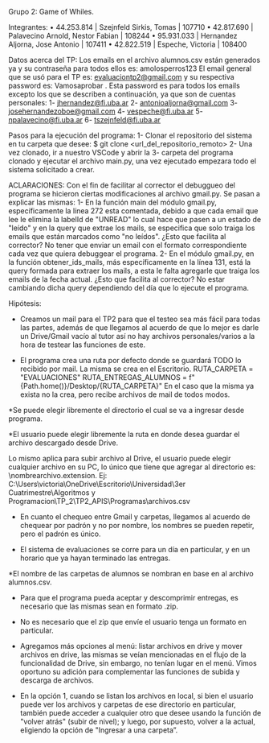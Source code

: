 Grupo 2: Game of Whiles.

Integrantes:
•	44.253.814 | Szejnfeld Sirkis, Tomas | 107710
•	42.817.690 | Palavecino Arnold, Nestor Fabian | 108244
•	95.931.033 | Hernandez Aljorna, Jose Antonio | 107411
•	42.822.519 | Espeche, Victoria | 108400


Datos acerca del TP: 
Los emails en el archivo alumnos.csv están generados ya y su contraseña para todos ellos es: amolosperros123 
El email general que se usó para el TP es: evaluaciontp2@gmail.com y su respectiva password es: Vamosaprobar . Esta password es para todos los emails excepto los que se describen a continuación, ya que son de cuentas personales:
1-	jhernandez@fi.uba.ar 
2-	antonioaljorna@gmail.com 
3-	josehernandezoboe@gmail.com 
4-	vespeche@fi.uba.ar 
5-	npalavecino@fi.uba.ar 
6-	tszejnfeld@fi.uba.ar


Pasos para la ejecución del programa:
1-	Clonar el repositorio del sistema en tu carpeta que desee: $ git clone <url_del_repositorio_remoto> 
2-	 Una vez clonado, ir a nuestro VSCode y abrir la
3-	carpeta del programa clonado y ejecutar el archivo main.py, una vez ejecutado empezara todo el sistema solicitado a crear.


ACLARACIONES:
Con el fin de facilitar al corrector el debuggueo del programa se hicieron ciertas modificaciones al archivo gmail.py. Se pasan a explicar las mismas:
1- En la función main del módulo gmail.py, específicamente la línea 272 esta comentada, debido a que cada email que lee le elimina la labelId de "UNREAD" lo cual hace que pasen a un estado de "leído" y en la query que extrae los mails, se especifica que solo traiga los emails que están marcados como "no leídos". ¿Esto que facilita al corrector? No tener que enviar un email con el formato correspondiente cada vez que quiera debuggear el programa.
2- En el módulo gmail.py, en la función obtener_ids_mails, más específicamente en la línea 131, está la query formada para extraer los mails, a esta le falta agregarle que traiga los emails de la fecha actual. ¿Esto que facilita al corrector? No estar cambiando dicha query dependiendo del día que lo ejecute el programa.


Hipótesis:
* Creamos un mail para el TP2 para que el testeo sea más fácil para todas las partes, además de que llegamos al acuerdo de que lo mejor es darle un Drive/Gmail vacío al tutor así no hay archivos personales/varios a la hora de testear las funciones de este.

* El programa crea una ruta por defecto donde se guardará TODO lo recibido por mail. La misma se crea en el Escritorio. 
RUTA_CARPETA = "EVALUACIONES"
RUTA_ENTREGAS_ALUMNOS = f"{Path.home()}/Desktop/{RUTA_CARPETA}"
En el caso que la misma ya exista no la crea, pero recibe archivos de mail de todos modos.

*Se puede elegir libremente el directorio el cual se va a ingresar desde programa.

*El usuario puede elegir libremente la ruta en donde desea guardar el archivo descargado desde Drive.

Lo mismo aplica para subir archivo al Drive, el usuario puede elegir cualquier archivo en su PC, lo único que tiene que agregar al directorio es: \nombrearchivo.extension.
Ej: C:\Users\victoria\OneDrive\Escritorio\Universidad\3er Cuatrimestre\Algoritmos y Programacion\TP_2\TP2_APIS\Programas\archivos.csv

* En cuanto el chequeo entre Gmail y carpetas, llegamos al acuerdo de chequear por padrón y no por nombre, los nombres se pueden repetir, pero el padrón es único. 

* El sistema de evaluaciones se corre para un día en particular, y en un horario que ya hayan terminado las entregas.
 
*El nombre de las carpetas de alumnos se nombran en base en al archivo alumnos.csv.

* Para que el programa pueda aceptar y descomprimir entregas, es necesario que las mismas sean en formato .zip.

* No es necesario que el zip que envíe el usuario tenga un formato en particular.

* Agregamos más opciones al menú: listar archivos en drive y mover archivos en drive, las mismas se veían mencionadas en el flujo de la funcionalidad de Drive, sin embargo, no tenían lugar en el menú. Vimos oportuno su adición para complementar las funciones de subida y descarga de archivos.

* En la opción 1, cuando se listan los archivos en local, si bien el usuario puede ver los archivos y carpetas de ese directorio en particular, también puede acceder a cualquier otro que desee usando la función de "volver atrás" (subir de nivel); y luego, por supuesto, volver a la actual, eligiendo la opción de "Ingresar a una carpeta”.
